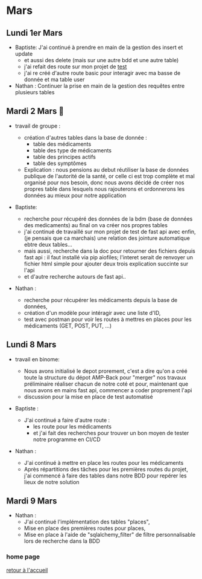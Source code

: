 # Mars 

## Lundi 1er Mars
- Baptiste: J'ai continué à prendre en main de la gestion des insert et update
  - et aussi des delete (mais sur une autre bdd et une autre table)
  - j'ai refait des route sur mon projet de [test]() 
  - j'ai re créé d'autre route basic pour interagir avec ma basse de donnée et ma table user
- Nathan : Continuer la prise en main de la gestion des requêtes entre plusieurs tables
## Mardi 2 Mars :birthday:
- travail de groupe : 
  - création d'autres tables dans la base de donnée :
    - table des médicaments
    - table des type de médicaments
    - table des principes actifs
    - table des symptômes
  - Explication : nous pensions au debut réutiliser la base de données publique de l'autorité de la santé, or celle ci est trop complète et mal organisé pour nos besoin, donc nous avons décidé de créer nos propres table dans lesquels nous rajouterons et ordonnerons les données au mieux pour notre application

- Baptiste:
  - recherche pour récupéré des données de la bdm (base de données des medicaments) au final on va créer nos propres tables
  - j'ai continué de travaillé sur mon projet de test de fast api avec enfin, (je pensais que ca marchais) une relation des jointure automatique ebtre deux tables...
  - mais aussi, recherche dans la doc pour retourner des fichiers depuis fast api : il faut installé via pip aiofiles; l'interet serait de renvoyer un fichier html simple pour ajouter deux trois explication succinte sur l'api
  - et d'autre recherche autours de fast api..

- Nathan :
  - recherche pour récupérer les médicaments depuis la base de données,
  - création d'un modèle pour intéragir avec une liste d'ID,
  - test avec postman pour voir les routes à mettres en places pour les médicaments (GET, POST, PUT, ...)

## Lundi 8 Mars 
- travail en binome:
  - Nous avons initialisé le depot prorement, c'est a dire qu'on a créé toute la structure du dépot AMP-Back pour "merger" nos travaux préliminaire réaliser chacun de notre coté et pour, maintenant que nous avons en mains fast api, commencer a coder proprement l'api
  - discussion pour la mise en place de test automatisé

- Baptiste : 
  - J'ai continué a faire d'autre route :
    - les route pour les médicaments
    - et j'ai fait des recherches pour trouver un bon moyen de tester notre programme en CI/CD

- Nathan :
  - J'ai continué à mettre en place les routes pour les médicaments
  - Après répartitions des tâches pour les premières routes du projet, j'ai commencé à faire des tables dans notre BDD pour repérer les lieux de notre solution


## Mardi 9 Mars


- Nathan :
    - J'ai continué l'implémentation des tables "places",
    - Mise en place des premières routes pour places,
    - Mise en place à l'aide  de "sqlalchemy_filter" de filtre personnalisable lors de recherche dans la BDD
    

### home page
[retour à l'accueil](https://github.com/AMP-Organisation/AssitantMedicalPersonnel/blob/main/Suivi.md)
